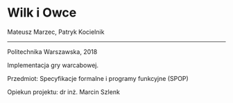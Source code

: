 # Wilk i Owce

Mateusz Marzec, Patryk Kocielnik

---

Politechnika Warszawska, 2018

Implementacja gry warcabowej.

Przedmiot: Specyfikacje formalne i programy funkcyjne (SPOP)

Opiekun projektu: dr inż. Marcin Szlenk
